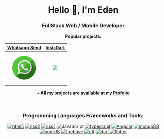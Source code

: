 
<h1 align="center">Hello 👋, I'm Eden</h1>

<h3 align="center">FullStack Web / Mobile Developer</h3>

<p align="center"> 
<strong>Popular projects:</strong>
</p>



<table align ="center">
    <thead>
        <tr>
            <th align="center"><a href="https://github.com/Edenik/Flutter_Send_Whatsapp_App">Whatsapp Send </a></th>
            <th align="center"><a href="https://github.com/Edenik/InstaDart-Flutter-Instagram-Clone">InstaDart<a/></th>
        </tr>
    </thead>
    <tbody>
        <tr>
            <td align="center"><a href="https://github.com/Edenik/Flutter_Send_Whatsapp_App"><img src="https://github.com/Edenik/Flutter_Send_Whatsapp_App/raw/main/android/app/src/main/res/mipmap-xhdpi/ic_launcher_foreground.png?raw=true" width="100" style="max-width:100%;"></a></th>
                        <td align="center"><a href="https://github.com/Edenik/InstaDart-Flutter-Instagram-Clone"><img width="100" src="https://github.com/Edenik/Flutter-Instagram-Clone/raw/main/media/InstaDartLogo.png?raw=true" style="max-width:100%;"></a></th>
        </tr>
    </tbody>
</table>


<p align = "center">
•<strong> All my projects are available at my <a href="https://github.com/Edenik"> Profolio </a></strong>
</p>
  
  
<br>
<h3 align="center">Programming Languages Frameworks and Tools:</h3>


<p align="center">  
  <a href="https://www.w3.org/html/" target="_blank">  <img src="https://devicons.github.io/devicon/devicon.git/icons/html5/html5-original-wordmark.svg" alt="html5" width="40" height="40"/></a>   
<a href="https://www.w3schools.com/css/" target="_blank">  <img src="https://devicons.github.io/devicon/devicon.git/icons/css3/css3-original-wordmark.svg" alt="css3" width="40" height="40"/></a>   
<a href="https://getbootstrap.com/" target="_blank">  <img src="https://cdn.worldvectorlogo.com/logos/bootstrap-4.svg" alt="css3" width="40" height="40"/></a>   
 <img src="https://cdn.worldvectorlogo.com/logos/javascript-4.svg" alt="JavaScript" width="40" height="40"/>   
       <a href="https://www.typescriptlang.org/" target="_blank">  <img src="https://devicons.github.io/devicon/devicon.git/icons/typescript/typescript-original.svg" alt="typescript" width="40" height="40"/></a> 
<a href="https://angular.io/" target="_blank">  <img src="https://cdn.worldvectorlogo.com/logos/angular-icon-1.svg" alt="Angular" width="30" height="40"/></a>   
<a href="https://nodejs.org/" target="_blank">  <img src="https://cdn.worldvectorlogo.com/logos/mongodb.svg" alt="mongoDB" width="60" height="40"/></a>   
<a href="https://nodejs.org/" target="_blank">  <img src="https://cdn.worldvectorlogo.com/logos/nodejs-1.svg" alt="nodeJS" width="40" height="40"/></a>   
<a href="https://firebase.google.com/" target="_blank">  <img src="https://www.vectorlogo.zone/logos/firebase/firebase-icon.svg" alt="firebase" width="40" height="40"/></a>   
  <a href="https://docs.microsoft.com/en-us/dotnet/csharp/" target="_blank">  <img src="https://cdn.worldvectorlogo.com/logos/c--4.svg" alt="c#" width="40" height="40"/></a>   
   <a href="https://dartlang.org/" target="_blank">  <img src="https://cdn.worldvectorlogo.com/logos/dart.svg" alt="dart" width="40" height="40"/></a>   
    <a href="https://flutter.dev/" target="_blank">  <img src="https://cdn.worldvectorlogo.com/logos/flutter-logo.svg" alt="flutter" width="40" height="40"/></a>   

   </p>